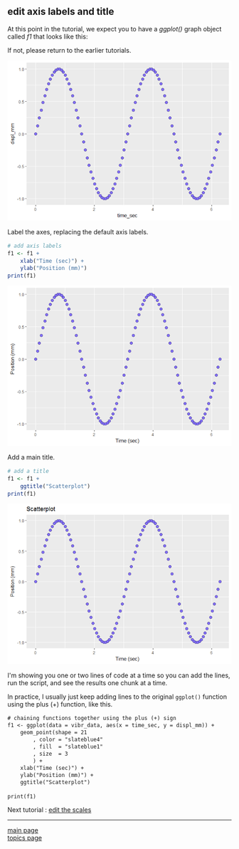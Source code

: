 
edit axis labels and title
--------------------------

At this point in the tutorial, we expect you to have a *ggplot()* graph object called *f1* that looks like this:

If not, please return to the earlier tutorials.

![](tut-0306_edit-axis-labels-title_files/figure-markdown_github-ascii_identifiers/unnamed-chunk-2-1.png)

Label the axes, replacing the default axis labels.

``` r
# add axis labels
f1 <- f1 + 
    xlab("Time (sec)") + 
    ylab("Position (mm)")
print(f1)
```

![](tut-0306_edit-axis-labels-title_files/figure-markdown_github-ascii_identifiers/unnamed-chunk-3-1.png)

Add a main title.

``` r
# add a title
f1 <- f1 + 
    ggtitle("Scatterplot")
print(f1)
```

![](tut-0306_edit-axis-labels-title_files/figure-markdown_github-ascii_identifiers/unnamed-chunk-4-1.png)

I'm showing you one or two lines of code at a time so you can add the lines, run the script, and see the results one chunk at a time.

In practice, I usually just keep adding lines to the original `ggplot()` function using the plus (+) function, like this.

    # chaining functions together using the plus (+) sign
    f1 <- ggplot(data = vibr_data, aes(x = time_sec, y = displ_mm)) +
        geom_point(shape = 21
            , color = "slateblue4"
            , fill  = "slateblue1"
            , size  = 3
            ) +
        xlab("Time (sec)") + 
        ylab("Position (mm)") +
        ggtitle("Scatterplot")
        
    print(f1)

Next tutorial : [edit the scales](tut-0307_edit-scales.md)

------------------------------------------------------------------------

[main page](../README.md)<br> [topics page](README-by-topic.md)
